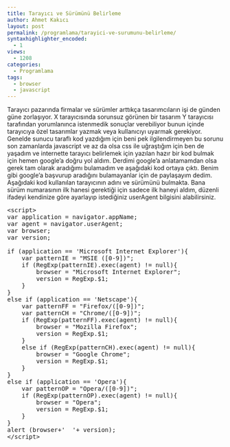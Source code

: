 ```yaml
---
title: Tarayıcı ve Sürümünü Belirleme
author: Ahmet Kakıcı
layout: post
permalink: /programlama/tarayici-ve-surumunu-belirleme/
syntaxhighlighter_encoded:
  - 1
views:
  - 1208
categories:
  - Programlama
tags:
  - browser
  - javascript
---
```

Tarayıcı pazarında firmalar ve sürümler arttıkça tasarımcıların işi de günden güne zorlaşıyor. X tarayıcısında sorunsuz görünen bir tasarım Y tarayıcısı tarafından yorumlanınca istenmedik sonuçlar verebiliyor bunun içinde tarayıcıya özel tasarımlar yazmak veya kullanıcıyı uyarmak gerekiyor. Genelde sunucu taraflı kod yazdığım için beni pek ilgilendirmeyen bu sorunu son zamanlarda javascript ve az da olsa css ile uğraştığım için ben de yaşadım ve internette tarayıcı belirlemek için yazılan hazır bir kod bulmak için hemen google&#8217;a doğru yol aldım. Derdimi google&#8217;a anlatamamdan olsa gerek tam olarak aradığımı bulamadım ve aşağıdaki kod ortaya çıktı. Benim gibi google&#8217;a başvurup aradığını bulamayanlar için de paylaşayım dedim. Aşağıdaki kod kullanılan tarayıcının adını ve sürümünü bulmakta. Bana sürüm numarasının ilk hanesi gerektiği için sadece ilk haneyi aldım, düzenli ifadeyi kendinize göre ayarlayıp istediğiniz userAgent bilgisini alabilirsiniz.

<!--more-->

<pre class="brush: jscript; title: ; notranslate" title="">&lt;script&gt;
var application = navigator.appName;
var agent = navigator.userAgent;
var browser;
var version;

if (application == 'Microsoft Internet Explorer'){
	var patternIE = "MSIE ([0-9])";
	if (RegExp(patternIE).exec(agent) != null){
		browser = "Microsoft Internet Explorer";
		version = RegExp.$1;
	}
}
else if (application == 'Netscape'){
	var patternFF = "Firefox/([0-9])";
	var patternCH = "Chrome/([0-9])";
	if (RegExp(patternFF).exec(agent) != null){
		browser = "Mozilla Firefox";
		version = RegExp.$1;
	}
	else if (RegExp(patternCH).exec(agent) != null){
		browser = "Google Chrome";
		version = RegExp.$1;
	}
}
else if (application == 'Opera'){
	var patternOP = "Opera/([0-9])";
	if (RegExp(patternOP).exec(agent) != null){
		browser = "Opera";
		version = RegExp.$1;
	}
}
alert (browser+'  '+ version);
&lt;/script&gt;

</pre>